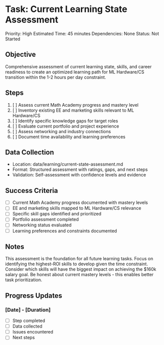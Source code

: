 # Task: Current Learning State Assessment
Priority: High
Estimated Time: 45 minutes
Dependencies: None
Status: Not Started

## Objective
Comprehensive assessment of current learning state, skills, and career readiness to create an optimized learning path for ML Hardware/CS transition within the 1-2 hours per day constraint.

## Steps
1. [ ] Assess current Math Academy progress and mastery level
2. [ ] Inventory existing EE and marketing skills relevant to ML Hardware/CS
3. [ ] Identify specific knowledge gaps for target roles
4. [ ] Evaluate current portfolio and project experience
5. [ ] Assess networking and industry connections
6. [ ] Document time availability and learning preferences

## Data Collection
- Location: data/learning/current-state-assessment.md
- Format: Structured assessment with ratings, gaps, and next steps
- Validation: Self-assessment with confidence levels and evidence

## Success Criteria
- [ ] Current Math Academy progress documented with mastery levels
- [ ] EE and marketing skills mapped to ML Hardware/CS relevance
- [ ] Specific skill gaps identified and prioritized
- [ ] Portfolio assessment completed
- [ ] Networking status evaluated
- [ ] Learning preferences and constraints documented

## Notes
This assessment is the foundation for all future learning tasks. Focus on identifying the highest-ROI skills to develop given the time constraint. Consider which skills will have the biggest impact on achieving the $160k salary goal. Be honest about current mastery levels - this enables better task prioritization.

## Progress Updates
### [Date] - [Duration]
- [ ] Step completed
- [ ] Data collected
- [ ] Issues encountered
- [ ] Next steps 